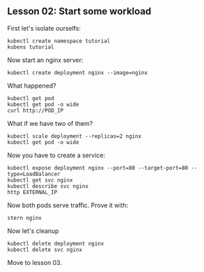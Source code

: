 ## Lesson 02: Start some workload

First let's isolate ourselfs:
```
kubectl create namespace tutorial
kubens tutorial
```

Now start an nginx server:
```
kubectl create deployment nginx --image=nginx
```

What happened?
```
kubectl get pod
kubectl get pod -o wide
curl http://POD_IP
```

What if we have two of them?
```
kubectl scale deployment --replicas=2 nginx
kubectl get pod -o wide
```

Now you have to create a service:
```
kubectl expose deployment nginx --port=80 --target-port=80 --type=LoadBalancer
kubectl get svc nginx
kubectl describe svc nginx
http EXTERNAL_IP
```

Now both pods serve traffic. Prove it with:
```
stern nginx
```

Now let's cleanup
```
kubectl delete deployment nginx
kubectl delete svc nginx
```

Move to lesson 03.
